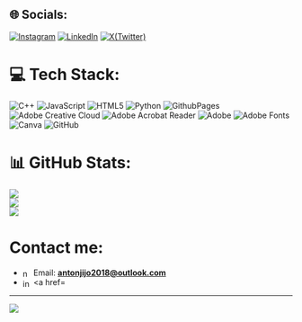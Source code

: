 
## 🌐 Socials:
[![Instagram](https://img.shields.io/badge/Instagram-%23E4405F.svg?logo=Instagram&logoColor=white)](https://instagram.com/_.celestial_spirit._) [![LinkedIn](https://img.shields.io/badge/LinkedIn-%230077B5.svg?logo=linkedin&logoColor=white)](https://www.linkedin.com/in/anton-j-678b302b5?utm_source=share&utm_campaign=share_via&utm_content=profile&utm_medium=android_app) [![X(Twitter)](https://img.shields.io/badge/X-black.svg?logo=X&logoColor=white)](https://x.com/Anton_jijo) 

# 💻 Tech Stack:
![C++](https://img.shields.io/badge/c++-%2300599C.svg?style=for-the-badge&logo=c%2B%2B&logoColor=white) ![JavaScript](https://img.shields.io/badge/javascript-%23323330.svg?style=for-the-badge&logo=javascript&logoColor=%23F7DF1E) ![HTML5](https://img.shields.io/badge/html5-%23E34F26.svg?style=for-the-badge&logo=html5&logoColor=white) ![Python](https://img.shields.io/badge/python-3670A0?style=for-the-badge&logo=python&logoColor=ffdd54) ![GithubPages](https://img.shields.io/badge/github%20pages-121013?style=for-the-badge&logo=github&logoColor=white) ![Adobe Creative Cloud](https://img.shields.io/badge/Adobe%20Creative%20Cloud-DA1F26.svg?style=for-the-badge&logo=Adobe%20Creative%20Cloud&logoColor=white) ![Adobe Acrobat Reader](https://img.shields.io/badge/Adobe%20Acrobat%20Reader-EC1C24.svg?style=for-the-badge&logo=Adobe%20Acrobat%20Reader&logoColor=white) ![Adobe](https://img.shields.io/badge/adobe-%23FF0000.svg?style=for-the-badge&logo=adobe&logoColor=white) ![Adobe Fonts](https://img.shields.io/badge/Adobe%20Fonts-000B1D.svg?style=for-the-badge&logo=Adobe%20Fonts&logoColor=white) ![Canva](https://img.shields.io/badge/Canva-%2300C4CC.svg?style=for-the-badge&logo=Canva&logoColor=white) ![GitHub](https://img.shields.io/badge/github-%23121011.svg?style=for-the-badge&logo=github&logoColor=white)
# 📊 GitHub Stats:
![](https://github-readme-stats.vercel.app/api?username=antonjijo&theme=dark&hide_border=false&include_all_commits=false&count_private=false)<br/>
![](https://github-readme-streak-stats.herokuapp.com/?user=antonjijo&theme=dark&hide_border=false)<br/>
![](https://github-readme-stats.vercel.app/api/top-langs/?username=antonjijo&theme=dark&hide_border=false&include_all_commits=false&count_private=false&layout=compact)
# Contact me:

- <img align=center width="15" height="15" src="https://img.icons8.com/material-rounded/FFFFFF/new-post.png" alt="new-post"/> Email: **antonjijo2018@outlook.com**
- <img align=center width="15" height="15" src="https://img.icons8.com/fluency/48/instagram-new.png" alt="instagram-new"/> <a href=
---
[![](https://visitcount.itsvg.in/api?id=antonjijo&icon=4&color=3)](https://visitcount.itsvg.in)

